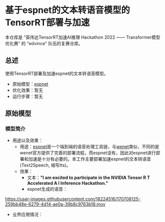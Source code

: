 # 基于espnet的文本转语音模型的TensorRT部署与加速

本仓库是 “英伟达TensorRT加速AI推理 Hackathon 2022 —— Transformer模型优化赛” 的 “edvince” 队伍的复赛仓库。

## 总述

使用TensorRT部署及加速espnet的文本转语音模型。

 - 原始模型：[espnet](https://github.com/espnet/espnet)
 - 优化效果：暂无
 - 运行步骤：暂无

## 原始模型

### 模型简介

 - 用途以及效果：
    - 用途：[espnet](https://github.com/espnet/espnet)是一个端到端的语音处理工具链，与[wenet](https://github.com/wenet-e2e/wenet)类似，不同的是wenet官方提供了完善的部署流程，而espnet没有，因此对espnet进行部署和加速是十分有必要的。本工作主要部署加速espnet的文本转语音(Text2Speech, 缩写tts)。
    - 效果：
        - 文本：**"I am excited to participate in the NVIDIA Tensor R T Accelerated A I Inference Hackathon."**
        - espnet生成的语音：

https://user-images.githubusercontent.com/18224516/170708125-259bb48e-6279-4d14-ae0a-39b8c9763b18.mov

 - 业界应用情况：

